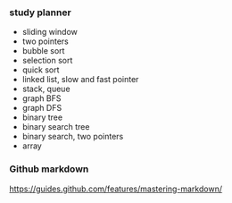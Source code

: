 ### study planner

- sliding window
- two pointers
- bubble sort
- selection sort 
- quick sort
- linked list, slow and fast pointer
- stack, queue
- graph BFS
- graph DFS
- binary tree
- binary search tree
- binary search, two pointers
- array


### Github markdown
https://guides.github.com/features/mastering-markdown/
